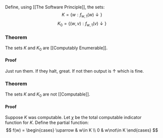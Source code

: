 Define, using [[The Software Principle]], the sets:
$$
K=\{ w: f_{w,1}(w)\downarrow \}
$$
$$
K_{0}=\{ (w,v):f_{w,1}(v)\downarrow \}
$$
### Theorem
The sets $K$ and $K_{0}$ are [[Computably Enumerable]].
#### Proof
Just run them. If they halt, great. If not then output is $\uparrow$ which is fine.
### Theorem
The sets $K$ and $K_{0}$ are not [[Computable]].
#### Proof
Suppose $K$ was computable. 
Let $\chi$ be the total computable indicator function for $K$.
Define the partial function:
$$
f(w) = \begin{cases}
\uparrow  & w\in K \\
0  & w\not\in K
\end{cases}
$$
